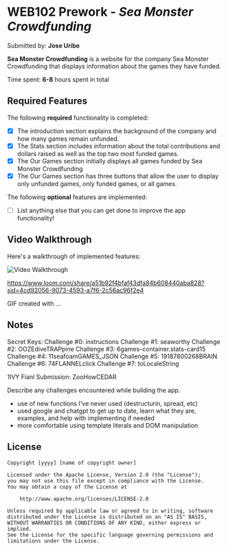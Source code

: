 # WEB102 Prework - *Sea Monster Crowdfunding*

Submitted by: **Jose Uribe**

**Sea Monster Crowdfunding** is a website for the company Sea Monster Crowdfunding that displays information about the games they have funded.

Time spent: **6-8** hours spent in total

## Required Features

The following **required** functionality is completed:

* [X] The introduction section explains the background of the company and how many games remain unfunded.
* [X] The Stats section includes information about the total contributions and dollars raised as well as the top two most funded games.
* [X] The Our Games section initially displays all games funded by Sea Monster Crowdfunding
* [X] The Our Games section has three buttons that allow the user to display only unfunded games, only funded games, or all games.

The following **optional** features are implemented:

* [ ] List anything else that you can get done to improve the app functionality!

## Video Walkthrough

Here's a walkthrough of implemented features:

<img src='[http://i.imgur.com/link/to/your/gif/file.gif](https://www.loom.com/share/a51b92f4bfaf43dfa84b608440aba828?sid=4cd92056-9073-4593-a7f6-2c56ac96f2e4)' title='Video Walkthrough' width='' alt='Video Walkthrough' />

https://www.loom.com/share/a51b92f4bfaf43dfa84b608440aba828?sid=4cd92056-9073-4593-a7f6-2c56ac96f2e4

<!-- Replace this with whatever GIF tool you used! -->
GIF created with ...  
<!-- Recommended tools:
[Kap](https://getkap.co/) for macOS
[ScreenToGif](https://www.screentogif.com/) for Windows
[peek](https://github.com/phw/peek) for Linux. -->

## Notes

Secret Keys:
Challenge #0: instructions
Challenge #1: seaworthy
Challenge #2: OOZEdiveTRAPpine
Challenge #3: 6games-container.stats-card15
Challenge #4: 11seafoamGAMES_JSON
Challenge #5: 19187800268BRAIN
Challenge #6: 74FLANNELclick
Challenge #7: toLocaleString<div>1IVY
Fianl Submission: ZooHowCEDAR

Describe any challenges encountered while building the app.

- use of new functions I've never used (destructurin, spread, etc)
- used google and chatgpt to get up to date, learn what they are, examples, and help with implementing if needed
- more comfortable using template literals and DOM manipulation

## License

    Copyright [yyyy] [name of copyright owner]

    Licensed under the Apache License, Version 2.0 (the "License");
    you may not use this file except in compliance with the License.
    You may obtain a copy of the License at

        http://www.apache.org/licenses/LICENSE-2.0

    Unless required by applicable law or agreed to in writing, software
    distributed under the License is distributed on an "AS IS" BASIS,
    WITHOUT WARRANTIES OR CONDITIONS OF ANY KIND, either express or implied.
    See the License for the specific language governing permissions and
    limitations under the License.
